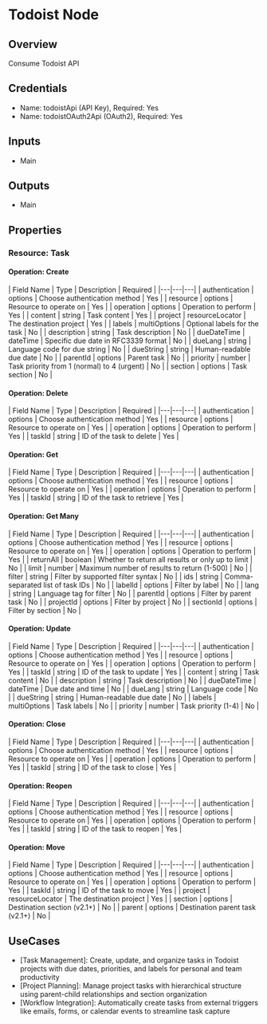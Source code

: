 # Todoist Node

## Overview

Consume Todoist API

## Credentials

- Name: todoistApi (API Key), Required: Yes
- Name: todoistOAuth2Api (OAuth2), Required: Yes

## Inputs

- Main

## Outputs

- Main

## Properties

### Resource: Task

#### Operation: Create

| Field Name | Type | Description | Required |
|---|---|---|
| authentication | options | Choose authentication method | Yes |
| resource | options | Resource to operate on | Yes |
| operation | options | Operation to perform | Yes |
| content | string | Task content | Yes |
| project | resourceLocator | The destination project | Yes |
| labels | multiOptions | Optional labels for the task | No |
| description | string | Task description | No |
| dueDateTime | dateTime | Specific due date in RFC3339 format | No |
| dueLang | string | Language code for due string | No |
| dueString | string | Human-readable due date | No |
| parentId | options | Parent task | No |
| priority | number | Task priority from 1 (normal) to 4 (urgent) | No |
| section | options | Task section | No |

#### Operation: Delete

| Field Name | Type | Description | Required |
|---|---|---|
| authentication | options | Choose authentication method | Yes |
| resource | options | Resource to operate on | Yes |
| operation | options | Operation to perform | Yes |
| taskId | string | ID of the task to delete | Yes |

#### Operation: Get

| Field Name | Type | Description | Required |
|---|---|---|
| authentication | options | Choose authentication method | Yes |
| resource | options | Resource to operate on | Yes |
| operation | options | Operation to perform | Yes |
| taskId | string | ID of the task to retrieve | Yes |

#### Operation: Get Many

| Field Name | Type | Description | Required |
|---|---|---|
| authentication | options | Choose authentication method | Yes |
| resource | options | Resource to operate on | Yes |
| operation | options | Operation to perform | Yes |
| returnAll | boolean | Whether to return all results or only up to limit | No |
| limit | number | Maximum number of results to return (1-500) | No |
| filter | string | Filter by supported filter syntax | No |
| ids | string | Comma-separated list of task IDs | No |
| labelId | options | Filter by label | No |
| lang | string | Language tag for filter | No |
| parentId | options | Filter by parent task | No |
| projectId | options | Filter by project | No |
| sectionId | options | Filter by section | No |

#### Operation: Update

| Field Name | Type | Description | Required |
|---|---|---|
| authentication | options | Choose authentication method | Yes |
| resource | options | Resource to operate on | Yes |
| operation | options | Operation to perform | Yes |
| taskId | string | ID of the task to update | Yes |
| content | string | Task content | No |
| description | string | Task description | No |
| dueDateTime | dateTime | Due date and time | No |
| dueLang | string | Language code | No |
| dueString | string | Human-readable due date | No |
| labels | multiOptions | Task labels | No |
| priority | number | Task priority (1-4) | No |

#### Operation: Close

| Field Name | Type | Description | Required |
|---|---|---|
| authentication | options | Choose authentication method | Yes |
| resource | options | Resource to operate on | Yes |
| operation | options | Operation to perform | Yes |
| taskId | string | ID of the task to close | Yes |

#### Operation: Reopen

| Field Name | Type | Description | Required |
|---|---|---|
| authentication | options | Choose authentication method | Yes |
| resource | options | Resource to operate on | Yes |
| operation | options | Operation to perform | Yes |
| taskId | string | ID of the task to reopen | Yes |

#### Operation: Move

| Field Name | Type | Description | Required |
|---|---|---|
| authentication | options | Choose authentication method | Yes |
| resource | options | Resource to operate on | Yes |
| operation | options | Operation to perform | Yes |
| taskId | string | ID of the task to move | Yes |
| project | resourceLocator | The destination project | Yes |
| section | options | Destination section (v2.1+) | No |
| parent | options | Destination parent task (v2.1+) | No |

## UseCases

- [Task Management]: Create, update, and organize tasks in Todoist projects with due dates, priorities, and labels for personal and team productivity
- [Project Planning]: Manage project tasks with hierarchical structure using parent-child relationships and section organization
- [Workflow Integration]: Automatically create tasks from external triggers like emails, forms, or calendar events to streamline task capture

